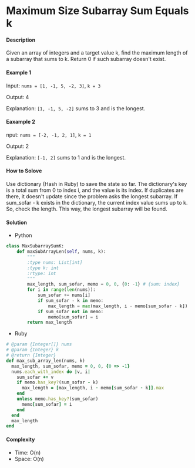 # Maximum Size Subarray Sum Equals k

#### Description

Given an array of integers and a target value k, find the maximum length of a subarray that sums to k. Return 0 if such subarray doesn't exist.

#### Example 1
Input: `nums = [1, -1, 5, -2, 3]`, `k = 3`

Output: 4 

Explanation: `[1, -1, 5, -2]` sums to 3 and is the longest.

#### Eaxample 2
nput: `nums = [-2, -1, 2, 1]`, `k = 1`

Output: 2 

Explanation: `[-1, 2]` sums to 1 and is the longest.

#### How to Solove

Use dictionary (Hash in Ruby) to save the state so far.
The dictionary's key is a total sum from 0 to index i, and the value is its index. If duplicates are there, it doesn't update since the problem asks the longest subarray.
If sum_sofar - k exists in the dictionary, the current index value sums up to k. So, check the length. This way, the longest subarray will be found.

#### Solution
- Python

```python
class MaxSubarraySumK:
    def maxSubArrayLen(self, nums, k):
        """
        :type nums: List[int]
        :type k: int
        :rtype: int
        """
        max_length, sum_sofar, memo = 0, 0, {0: -1} # {sum: index}
        for i in range(len(nums)):
            sum_sofar += nums[i]
            if sum_sofar - k in memo:
                max_length = max(max_length, i - memo[sum_sofar - k])
            if sum_sofar not in memo:
                memo[sum_sofar] = i
        return max_length
```

- Ruby

```ruby
# @param {Integer[]} nums
# @param {Integer} k
# @return {Integer}
def max_sub_array_len(nums, k)
  max_length, sum_sofar, memo = 0, 0, {0 => -1}
  nums.each_with_index do |v, i|
    sum_sofar += v
    if memo.has_key?(sum_sofar - k)
      max_length = [max_length, i - memo[sum_sofar - k]].max
    end
    unless memo.has_key?(sum_sofar)
      memo[sum_sofar] = i
    end
  end
  max_length
end
```

#### Complexity
- Time: O(n)
- Space: O(n)